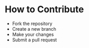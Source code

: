 # How to Contribute
- Fork the repository
- Create a new branch
- Make your changes
- Submit a pull request
